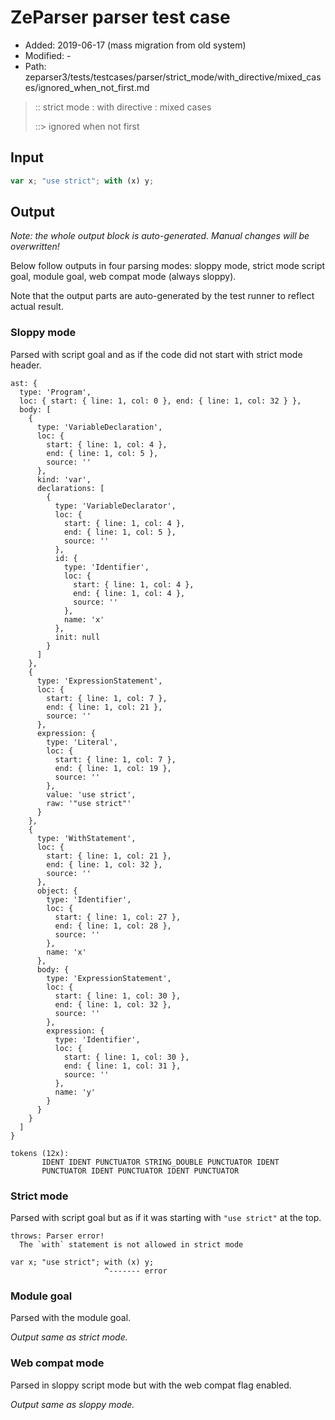 # ZeParser parser test case

- Added: 2019-06-17 (mass migration from old system)
- Modified: -
- Path: zeparser3/tests/testcases/parser/strict_mode/with_directive/mixed_cases/ignored_when_not_first.md

> :: strict mode : with directive : mixed cases
>
> ::> ignored when not first

## Input

`````js
var x; "use strict"; with (x) y;
`````

## Output

_Note: the whole output block is auto-generated. Manual changes will be overwritten!_

Below follow outputs in four parsing modes: sloppy mode, strict mode script goal, module goal, web compat mode (always sloppy).

Note that the output parts are auto-generated by the test runner to reflect actual result.

### Sloppy mode

Parsed with script goal and as if the code did not start with strict mode header.

`````
ast: {
  type: 'Program',
  loc: { start: { line: 1, col: 0 }, end: { line: 1, col: 32 } },
  body: [
    {
      type: 'VariableDeclaration',
      loc: {
        start: { line: 1, col: 4 },
        end: { line: 1, col: 5 },
        source: ''
      },
      kind: 'var',
      declarations: [
        {
          type: 'VariableDeclarator',
          loc: {
            start: { line: 1, col: 4 },
            end: { line: 1, col: 5 },
            source: ''
          },
          id: {
            type: 'Identifier',
            loc: {
              start: { line: 1, col: 4 },
              end: { line: 1, col: 4 },
              source: ''
            },
            name: 'x'
          },
          init: null
        }
      ]
    },
    {
      type: 'ExpressionStatement',
      loc: {
        start: { line: 1, col: 7 },
        end: { line: 1, col: 21 },
        source: ''
      },
      expression: {
        type: 'Literal',
        loc: {
          start: { line: 1, col: 7 },
          end: { line: 1, col: 19 },
          source: ''
        },
        value: 'use strict',
        raw: '"use strict"'
      }
    },
    {
      type: 'WithStatement',
      loc: {
        start: { line: 1, col: 21 },
        end: { line: 1, col: 32 },
        source: ''
      },
      object: {
        type: 'Identifier',
        loc: {
          start: { line: 1, col: 27 },
          end: { line: 1, col: 28 },
          source: ''
        },
        name: 'x'
      },
      body: {
        type: 'ExpressionStatement',
        loc: {
          start: { line: 1, col: 30 },
          end: { line: 1, col: 32 },
          source: ''
        },
        expression: {
          type: 'Identifier',
          loc: {
            start: { line: 1, col: 30 },
            end: { line: 1, col: 31 },
            source: ''
          },
          name: 'y'
        }
      }
    }
  ]
}

tokens (12x):
       IDENT IDENT PUNCTUATOR STRING_DOUBLE PUNCTUATOR IDENT
       PUNCTUATOR IDENT PUNCTUATOR IDENT PUNCTUATOR
`````

### Strict mode

Parsed with script goal but as if it was starting with `"use strict"` at the top.

`````
throws: Parser error!
  The `with` statement is not allowed in strict mode

var x; "use strict"; with (x) y;
                     ^------- error
`````


### Module goal

Parsed with the module goal.

_Output same as strict mode._

### Web compat mode

Parsed in sloppy script mode but with the web compat flag enabled.

_Output same as sloppy mode._
